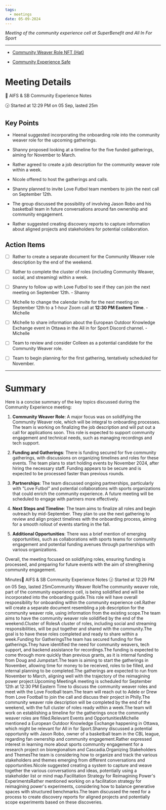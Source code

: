 ```yaml
---
tags:
  - meetings
date: 05-09-2024
---
```


_Meeting of the community experience cell at SuperBenefit and All In For Sport_

---

- [Community Weaver Role NFT (Hat)](https://bucket.hatsprotocol.xyz/trees/10/30?hatId=30.2.1.1.1.1)

- [Community Experience Safe](https://app.onchainden.com/safes/oeth:0x291E174Cf01C02F42ff7Aa7fA014625E35131d84)

# Meeting Details

📝 AIFS & SB Community Experience Notes 

🕞 Started at 12:29 PM on 05 Sep, lasted 25m

## Key Points

- Heenal suggested incorporating the onboarding role into the community weaver role for the upcoming gatherings.

- Shanny proposed looking at a timeline for the five funded gatherings, aiming for November to March.

- Rather agreed to create a job description for the community weaver role within a week.

- Nicole offered to host the gatherings and calls.

- Shanny planned to invite Love Futbol team members to join the next call on September 12th.

- The group discussed the possibility of involving Jason Robo and his basketball team in future conversations around fan ownership and community engagement.

- Rather suggested creating discovery reports to capture information about aligned projects and stakeholders for potential collaboration.

## Action Items

- [ ] Rather to create a separate document for the Community Weaver role description by the end of the weekend.

- [ ] Rather to complete the cluster of roles (including Community Weaver, social, and streaming) within a week.

- [ ] Shanny to follow up with Love Futbol to see if they can join the next meeting on September 12th. - Shanny

- [ ] Michelle to change the calendar invite for the next meeting on September 12th to a 1-hour Zoom call at **12:30 PM Eastern Time**. - Michelle

- [ ] Michelle to share information about the European Outdoor Knowledge Exchange event in Ottawa in the All in for Sport Discord channel. - Michelle

- [ ] Team to review and consider Colleen as a potential candidate for the Community Weaver role.

- [ ] Team to begin planning for the first gathering, tentatively scheduled for November.

---

# Summary

Here is a concise summary of the key topics discussed during the Community Experience meeting:

1. **Community Weaver Role**: A major focus was on solidifying the Community Weaver role, which will be integral to onboarding processes. The team is working on finalizing the job description and will put out a call for applications soon. This role is expected to support community engagement and technical needs, such as managing recordings and tech support.

2. **Funding and Gatherings**: There is funding secured for five community gatherings, with discussions on organizing timelines and roles for these events. The team plans to start holding events by November 2024, after hiring the necessary staff. Funding appears to be secure and is expected to be processed faster than previous rounds.

3. **Partnerships**: The team discussed ongoing partnerships, particularly with "Love Futbol" and potential collaborations with sports organizations that could enrich the community experience. A future meeting will be scheduled to engage with partners more effectively.

4. **Next Steps and Timeline**: The team aims to finalize all roles and begin outreach by mid-September. They plan to use the next gathering to review and align project timelines with the onboarding process, aiming for a smooth rollout of events starting in the fall.

5. **Additional Opportunities**: There was a brief mention of emerging opportunities, such as collaborations with sports teams for community engagement and potential funding avenues through partnerships with various organizations.

Overall, the meeting focused on solidifying roles, ensuring funding is processed, and preparing for future events with the aim of strengthening community engagement.

Minutes📝 AIFS & SB Community Experience Notes 🕞 Started at 12:29 PM on 05 Sep, lasted 25mCommunity Weaver RoleThe community weaver role, part of the community experience cell, is being solidified and will be incorporated into the onboarding guide.This role will have overall responsibility for onboarding within the community experience cell.Rather will create a separate document resembling a job description for the community weaver role, using information from the existing scope.The team aims to have the community weaver role solidified by the end of the weekend.Cluster of RolesA cluster of roles, including social and streaming responsibilities, will be put together and shared with the community.The goal is to have these roles completed and ready to share within a week.Funding for GatheringsThe team has secured funding for five gatherings.They have identified the need for community weavers, tech support, and backend assistance for recordings.The funding is expected to come through more quickly than previous grants, as it is internal funding from Doug and Jumpstart.The team is aiming to start the gatherings in November, allowing time for money to be received, roles to be filled, and internal planning to be completed.The gatherings are expected to run from November to March, aligning well with the trajectory of the reimagining power project.Upcoming MeetingA meeting is scheduled for September 12th at 12:30 PM Eastern Time to discuss the community weaver roles and meet with the Love Football team.The team will reach out to Adele or Drew from Love Football to join the call and discuss their project in Philly.The community weaver role description will be completed by the end of the weekend, with the full cluster of roles ready within a week.The team will work on establishing a timeline for the gatherings once the community weaver roles are filled.Relevant Events and OpportunitiesMichelle mentioned a European Outdoor Knowledge Exchange happening in Ottawa, which might be relevant for All in for Sport.Shanny discussed a potential opportunity with Jason Robo, owner of a basketball team in the CBL league, regarding fan ownership and community engagement.Rather expressed interest in learning more about sports community engagement for a research project on bioregionalism and Cascadia.Organizing Stakeholders and ThemesThe team is considering how to organize and track the various stakeholders and themes emerging from different conversations and opportunities.Nicole suggested creating a system to capture and weave together the various conversations and ideas, potentially using a stakeholder list or mind map.Facilitation Strategy for Reimagining Power's ExperimentsRather mentioned working on a facilitation strategy for reimagining power's experiments, considering how to balance generative spaces with structured benchmarks.The team discussed the need for a process to create discovery reports for aligned projects and potentially scope experiments based on these discoveries.
